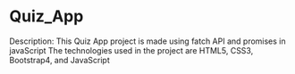 # Quiz_App
Description:
This Quiz App project is made using fatch API and promises in javaScript
The technologies used in the project are HTML5, CSS3, Bootstrap4, and JavaScript
